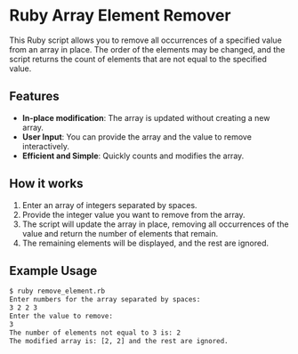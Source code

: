 # Ruby Array Element Remover

This Ruby script allows you to remove all occurrences of a specified value from an array in place. The order of the elements may be changed, and the script returns the count of elements that are not equal to the specified value.

## Features
- **In-place modification**: The array is updated without creating a new array.
- **User Input**: You can provide the array and the value to remove interactively.
- **Efficient and Simple**: Quickly counts and modifies the array.

## How it works
1. Enter an array of integers separated by spaces.
2. Provide the integer value you want to remove from the array.
3. The script will update the array in place, removing all occurrences of the value and return the number of elements that remain.
4. The remaining elements will be displayed, and the rest are ignored.

## Example Usage
```bash
$ ruby remove_element.rb
Enter numbers for the array separated by spaces:
3 2 2 3
Enter the value to remove:
3
The number of elements not equal to 3 is: 2
The modified array is: [2, 2] and the rest are ignored.

